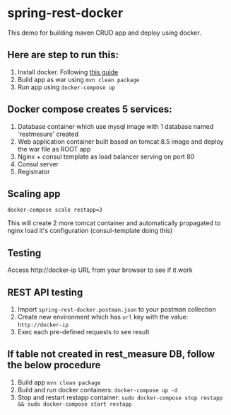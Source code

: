 # spring-rest-docker

This demo for building maven CRUD app and deploy using docker.

## Here are step to run this:

1. Install docker. Following [this guide](https://docs.docker.com/engine/installation/)
2. Build app as war using `mvn clean package`
3. Run app using `docker-compose up`

## Docker compose creates 5 services:

1. Database container which use mysql image with 1 database named 'restmesure' created
2. Web application container built based on tomcat:8.5 image and deploy the war file as ROOT app
3. Nginx + consul template as load balancer serving on port 80
4. Consul server
5. Registrator

## Scaling app

```
docker-compose scale restapp=3
```

This will create 2 more tomcat container and automatically propagated to nginx load it's configuration (consul-template doing this)

## Testing
Access http://docker-ip URL from your browser to see if it work

## REST API testing

1. Import `spring-rest-docker.postman.json` to your postman collection
2. Create new environment which has `url` key with the value: `http://docker-ip`
3. Exec each pre-defined requests to see result

## If table not created in rest_measure DB, follow the below procedure


1. Build app `mvn clean package`
2. Build and run docker containers: `docker-compose up -d`
3. Stop and restart restapp container: `sudo docker-compose stop restapp && sudo docker-compose start restapp`



